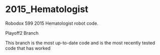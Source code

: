 # 2015_Hematologist
Robodox 599 2015 Hematologist robot code.

Playoff2 Branch

This branch is the most up-to-date code and is the most recently tested code that has worked

